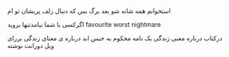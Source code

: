 


استخوانم همه شانه شو بعد برگ بس که دنبال زلف پریشان تو ام


اگرکسی با شما نیامدتنها بروید favourite worst nightmare




 درکتاب درباره معنی زندگی یک نامه  محکوم به حبس ابد درباره ی معنای زندگی بررای ویل دورانت نوشته



